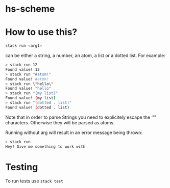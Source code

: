 # hs-scheme

# How to use this?

```bash
stack run <arg1> 
```
<arg1> can be either a string, a number, an atom, a list or a dotted list. For example:

```bash
> stack run 12
Found value! 12
> stack run "#atom!"
Found value! #atom!
> stack run \"hello\"
Found value! "hello"
> stack run "(my list)"
Found value! (my list)
> stack run "(dotted . list)"
Found value! (dotted . list)
```

Note that in order to parse Strings you need to explicitely escape the '"' characters. Otherwise they will be parsed as atoms. 

Running without arg will result in an error message being thrown:

```bash
> stack run 
Hey! Give me something to work with
```

# Testing

To run tests use `stack test`
